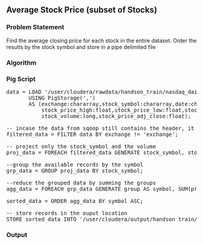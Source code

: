 ## Average Stock Price (subset of Stocks)

### Problem Statement
Find the average closing price for each stock in the entire dataset. Order the results by the stock symbol and store in a pipe delimited file

### Algorithm

### Pig Script
<pre>
data = LOAD '/user/cloudera/rawdata/handson_train/nasdaq_daily_prices' 
       USING PigStorage(',') 
       AS (exchange:chararray,stock_symbol:chararray,date:chararray,stock_price_open:float,
           stock_price_high:float,stock_price_low:float,stock_price_close:float,
           stock_volume:long,stock_price_adj_close:float);

-- incase the data from sqoop still contains the header, it is important to filter it out
filtered_data = FILTER data BY exchange != 'exchange';

-- project only the stock_symbol and the volume
proj_data = FOREACH filtered_data GENERATE stock_symbol, stock_price_close;

--group the available records by the symbol
grp_data = GROUP proj_data BY stock_symbol;

--reduce the grouped data by summing the groups
agg_data = FOREACH grp_data GENERATE group AS symbol, SUM(proj_data.stock_price_close) AS avg_closing_price;

sorted_data = ORDER agg_data BY symbol ASC;

-- store records in the ouput location
STORE sorted_data INTO '/user/cloudera/output/handson_train/pig/nasdaq_daily_prices/avg_closing_price' USING PigStorage('|');
</pre>

### Output
